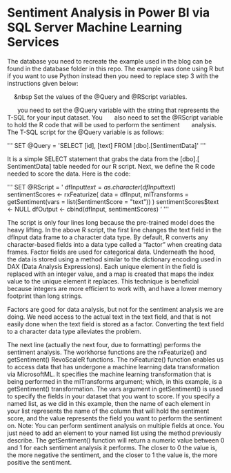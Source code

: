 # Sentiment Analysis in Power BI via SQL Server Machine Learning Services 

The database you need to recreate the example used in the blog can be found in the database folder in this repo. The example was done using R but if you want to use Python instead then you need to replace step 3 with the instructions given below:

&nbsp;&nbsp;&nbsp;&nbsp;&nbsp Set the values of the @Query and @RScript variables.

&nbsp;&nbsp;&nbsp;&nbsp;&nbsp; you need to set the @Query variable with the string that represents the T-SQL for your input dataset. You &nbsp;&nbsp;&nbsp;&nbsp;&nbsp; also need to set the @RScript variable to hold the R code that will be used to perform the sentiment &nbsp;&nbsp;&nbsp;&nbsp;&nbsp; analysis. The T-SQL script for the @Query variable is as follows:

'''
      SET @Query = 'SELECT [id], [text] FROM [dbo].[SentimentData]'
'''

It is a simple SELECT statement that grabs the data from the [dbo].[ SentimentData] table needed for our R script. Next, we define the R code needed to score the data. Here is the code:

'''
SET @RScript = '
              dfInput$text = as.character(dfInput$text)
              sentimentScores <- rxFeaturize(
                                       data = dfInput, 
                                       mlTransforms = getSentiment(vars = list(SentimentScore = "text"))
                                                  )
              sentimentScores$text <- NULL
              dfOutput <- cbind(dfInput, sentimentScores)
              ‘
'''

The script is only four lines long because the pre-trained model does the heavy lifting. In the above R script, the first line changes the text field in the dfInput data frame to a character data type. By default, R converts any character-based fields into a data type called a “factor” when creating data frames. Factor fields are used for categorical data. Underneath the hood, the data is stored using a method similar to the dictionary encoding used in DAX (Data Analysis Expressions). Each unique element in the field is replaced with an integer value, and a map is created that maps the index value to the unique element it replaces. This technique is beneficial because integers are more efficient to work with, and have a lower memory footprint than long strings.

Factors are good for data analysis, but not for the sentiment analysis we are doing. We need access to the actual text in the text field, and that is not easily done when the text field is stored as a factor. Converting the text field to a character data type alleviates the problem.

The next line (actually the next four, due to formatting) performs the sentiment analysis. The workhorse functions are the rxFeaturize() and getSentiment() RevoScaleR functions. The rxFeaturize() function enables us to access data that has undergone a machine learning data transformation via MicrosoftML. It specifies the machine learning transformation that is being performed in the mlTransforms argument; which, in this example, is a getSentiment() transformation. The vars argument in getSentiment() is used to specify the fields in your dataset that you want to score. If you specify a named list, as we did in this example, then the name of each element in your list represents the name of the column that will hold the sentiment score, and the value represents the field you want to perform the sentiment on. Note: You can perform sentiment analysis on multiple fields at once. You just need to add an element to your named list using the method previously describe. The getSentiment() function will return a numeric value between 0 and 1 for each sentiment analysis it performs. The closer to 0 the value is, the more negative the sentiment, and the closer to 1 the value is, the more positive the sentiment.


